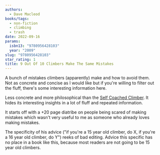 ```yaml
---
authors:
  - Dave Macleod
books/tags:
  - non-fiction
  - climbing
  - trash
date: 2022-09-16
params:
  isbn13: "9780956428103"
  year: "2009"
slug: "9780956428103"
star_rating: 1
title: 9 Out Of 10 Climbers Make The Same Mistakes
---
```


A bunch of mistakes climbers (apparently) make and how to avoid them. Not as concrete and concise as I would like but if you're willing to filter out the fluff, there's some interesting information here.

<!--more-->

Less concrete and more philosophical than the [Self Coached Climber](/books/2022-09-15). It hides its interesting insights in a lot of fluff and repeated information.

It starts off with a +20 page diatribe on people being scared of making mistakes which wasn't very useful to me as someone who already loves making mistakes.

The specificity of his advice ("if you're a 15 year old climber, do X, if you're a 16 year old climber, do Y") reeks of bad editing. Advice this specific has no place in a book like this, because most readers are not going to be 15 year old climbers.
